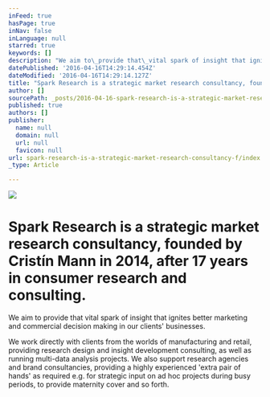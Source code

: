 ```yaml
---
inFeed: true
hasPage: true
inNav: false
inLanguage: null
starred: true
keywords: []
description: "We aim to\_provide that\_vital spark of insight that ignites better marketing and commercial decision making in our clients’ businesses. \_"
datePublished: '2016-04-16T14:29:14.454Z'
dateModified: '2016-04-16T14:29:14.127Z'
title: "Spark Research is a strategic market research consultancy, founded by Cristín\_Mann in 2014, after 17 years in consumer research and consulting.\_"
author: []
sourcePath: _posts/2016-04-16-spark-research-is-a-strategic-market-research-consultancy-f.md
published: true
authors: []
publisher:
  name: null
  domain: null
  url: null
  favicon: null
url: spark-research-is-a-strategic-market-research-consultancy-f/index.html
_type: Article

---
```

![](https://the-grid-user-content.s3-us-west-2.amazonaws.com/803d4873-00cf-42a2-ab66-f4e0a18e1b85.png)

# Spark Research is a strategic market research consultancy, founded by Cristín Mann in 2014, after 17 years in consumer research and consulting. 

We aim to provide that vital spark of insight that ignites better marketing and commercial decision making in our clients' businesses.  

We work directly with clients from the worlds of manufacturing and retail, providing research design and insight development consulting, as well as running multi-data analysis projects.  We also support research agencies and brand consultancies, providing a highly experienced 'extra pair of hands' as required e.g. for strategic input on ad hoc projects during busy periods, to provide maternity cover and so forth.